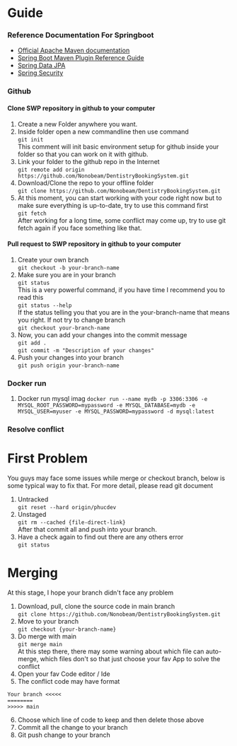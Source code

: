# Guide

### Reference Documentation For Springboot

* [Official Apache Maven documentation](https://maven.apache.org/guides/index.html)
* [Spring Boot Maven Plugin Reference Guide](https://docs.spring.io/spring-boot/docs/3.2.5/maven-plugin/reference/html/)
* [Spring Data JPA](https://docs.spring.io/spring-boot/docs/3.2.5/reference/htmlsingle/index.html#data.sql.jpa-and-spring-data)
* [Spring Security](https://docs.spring.io/spring-boot/docs/3.2.5/reference/htmlsingle/index.html#web.security)

### Github

#### Clone SWP repository in github to your computer

1. Create a new Folder anywhere you want.
2. Inside folder open a new commandline then use command 
<br> ```git init``` <br>
This comment will init basic environment setup for github inside your folder so that you can work on it with github.
3. Link your folder to the github repo in the Internet 
<br> ```git remote add origin https://github.com/Nonobeam/DentistryBookingSystem.git```
4. Download/Clone the repo to your offline folder <br> ```git clone https://github.com/Nonobeam/DentistryBookingSystem.git```
5. At this moment, you can start working with your code right now but to make sure everything is up-to-date, try to use this command first
<br> ```git fetch``` <br>
After working for a long time, some conflict may come up, try to use git fetch again if you face something like that.


#### Pull request to SWP repository in github to your computer

1. Create your own branch <br>
   ```git checkout -b your-branch-name```
2. Make sure you are in your branch<br>
   ```git status```
   <br>This is a very powerful command, if you have time I recommend you to read this<br>
   ```git status --help```
   <br> If the status telling you that you are in the your-branch-name that means you right. If not try to change branch <br>
   ```git checkout your-branch-name```
3. Now, you can add your changes into the commit message<br>
   ```git add . ```<br>
   ```git commit -m "Description of your changes"```
4. Push your changes into your branch<br>
   ```git push origin your-branch-name``` 

### Docker run
1. Docker run mysql imag
```docker run --name mydb -p 3306:3306 -e MYSQL_ROOT_PASSWORD=mypassword -e MYSQL_DATABASE=mydb -e MYSQL_USER=myuser -e MYSQL_PASSWORD=mypassword -d mysql:latest```

### Resolve conflict

# First Problem
You guys may face some issues while merge or checkout branch, below is some typical way to fix that. For more detail, please read git document
1. Untracked <br>
   ```git reset --hard origin/phucdev```
2. Unstaged <br>
   ```git rm --cached {file-direct-link}``` <br>
   After that commit all and push into your branch.
3. Have a check again to find out there are any others error <br>
   ```git status```

# Merging
At this stage, I hope your branch didn't face any problem <br>
1. Download, pull, clone the source code in main branch <br>
   ```git clone https://github.com/Nonobeam/DentistryBookingSystem.git``` <br>
2. Move to your branch <br>
   ```git checkout {your-branch-name}``` <br>
3. Do merge with main <br>
   ```git merge main```  <br>
   At this step there, there may some warning about which file can auto-merge, which files don't so that just choose your fav App to solve the conflict <br>
4. Open your fav Code editor / Ide
5. The conflict code may have format <br>
```
Your branch <<<<<
======== 
>>>>> main
```
6. Choose which line of code to keep and then delete those above
7. Commit all the change to your branch
8. Git push change to your branch





